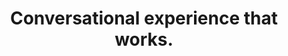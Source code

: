 ---
pricing: true
topsubtitle: 
title: Conversational experience that works.
tagline: When the wave arrives and you don't want to be left behind, all you have to do is pick up the right tools and paddle.

cards:
    - package: Builder
      price: $0
      badge: per user / year
      tagline: For these who want to build CUI the right way and share what they build.
      features:
                -  Public Projects
                -  Public Libraries
                -  CUI Components
                -  Multiple Language
                -  Hosting Backoffice
                -  Basic NLU Model
                -  Development environment
                -  Community Support
      footertagline: Have a GitHub account? Signup, and you are in.
      buttonText: Start to build
      link: https://build.opencui.io

    - package: Business
      price: Custom
      badge: 
      tagline: Bring enterprise-level security, compliance and flexible deployment
      features:
                - Everything included in Starter and:
                - Larger, purpose built NLU Model
                - Channel integration
                - Private deploy
                - OpenCUI hosting in production environment
                - Custom Integrations
                - Advanced security, performance and customer success
      footertagline: Beside services, you just need a conversational experience product owner.
      buttonText: What are you waiting for?
      link: https://build.opencui.io

---